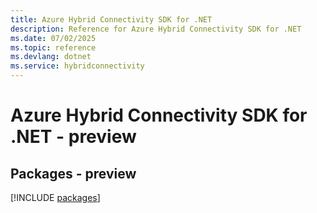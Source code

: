 ```yaml
---
title: Azure Hybrid Connectivity SDK for .NET
description: Reference for Azure Hybrid Connectivity SDK for .NET
ms.date: 07/02/2025
ms.topic: reference
ms.devlang: dotnet
ms.service: hybridconnectivity
---
```

# Azure Hybrid Connectivity SDK for .NET - preview
## Packages - preview
[!INCLUDE [packages](hybrid-connectivity-index.md)]